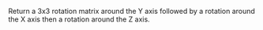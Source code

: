 Return a 3x3 rotation matrix around the Y axis followed by a rotation around the X axis then a rotation around the Z axis.